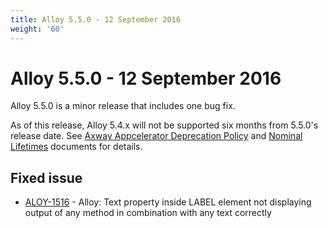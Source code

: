 ```yaml
---
title: Alloy 5.5.0 - 12 September 2016
weight: '60'
---
```


# Alloy 5.5.0 - 12 September 2016

Alloy 5.5.0 is a minor release that includes one bug fix.

As of this release, Alloy 5.4.x will not be supported six months from 5.5.0's release date. See [Axway Appcelerator Deprecation Policy](/guide/AMPLIFY_Appcelerator_Services_Overview/Axway_Appcelerator_Deprecation_Policy/) and [Nominal Lifetimes](/guide/AMPLIFY_Appcelerator_Services_Overview/Axway_Appcelerator_Product_Lifecycle/#nominal-lifetimes) documents for details.

## Fixed issue

* [ALOY-1516](https://jira.appcelerator.org/browse/ALOY-1516) - Alloy: Text property inside LABEL element not displaying output of any method in combination with any text correctly
